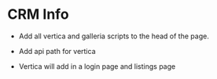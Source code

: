 # CRM Info

- Add all vertica and galleria scripts to the head of the page.
- Add api path for vertica

- Vertica will add in a login page and listings page
